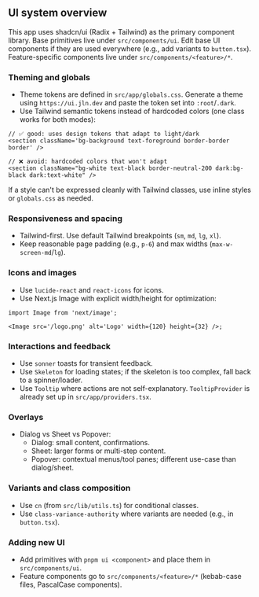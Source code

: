 ## UI system overview

This app uses shadcn/ui (Radix + Tailwind) as the primary component library. Base primitives live under `src/components/ui`. Edit base UI components if they are used everywhere (e.g., add variants to `button.tsx`). Feature-specific components live under `src/components/<feature>/*`.

### Theming and globals

- Theme tokens are defined in `src/app/globals.css`. Generate a theme using `https://ui.jln.dev` and paste the token set into `:root`/`.dark`.
- Use Tailwind semantic tokens instead of hardcoded colors (one class works for both modes):

```tsx
// ✅ good: uses design tokens that adapt to light/dark
<section className='bg-background text-foreground border-border border' />

// ❌ avoid: hardcoded colors that won't adapt
<section className="bg-white text-black border-neutral-200 dark:bg-black dark:text-white" />
```

If a style can't be expressed cleanly with Tailwind classes, use inline styles or `globals.css` as needed.

### Responsiveness and spacing

- Tailwind-first. Use default Tailwind breakpoints (`sm`, `md`, `lg`, `xl`).
- Keep reasonable page padding (e.g., `p-6`) and max widths (`max-w-screen-md`/`lg`).

### Icons and images

- Use `lucide-react` and `react-icons` for icons.
- Use Next.js Image with explicit width/height for optimization:

```tsx
import Image from 'next/image';

<Image src='/logo.png' alt='Logo' width={120} height={32} />;
```

### Interactions and feedback

- Use `sonner` toasts for transient feedback.
- Use `Skeleton` for loading states; if the skeleton is too complex, fall back to a spinner/loader.
- Use `Tooltip` where actions are not self-explanatory. `TooltipProvider` is already set up in `src/app/providers.tsx`.

### Overlays

- Dialog vs Sheet vs Popover:
  - Dialog: small content, confirmations.
  - Sheet: larger forms or multi-step content.
  - Popover: contextual menus/tool panes; different use-case than dialog/sheet.

### Variants and class composition

- Use `cn` (from `src/lib/utils.ts`) for conditional classes.
- Use `class-variance-authority` where variants are needed (e.g., in `button.tsx`).

### Adding new UI

- Add primitives with `pnpm ui <component>` and place them in `src/components/ui`.
- Feature components go to `src/components/<feature>/*` (kebab-case files, PascalCase components).
